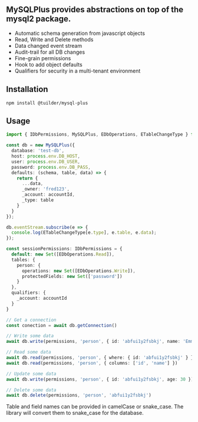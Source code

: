 ## MySQLPlus provides abstractions on top of the mysql2 package.

* Automatic schema generation from javascript objects
* Read, Write and Delete methods
* Data changed event stream
* Audit-trail for all DB changes
* Fine-grain permissions
* Hook to add object defaults
* Qualifiers for security in a multi-tenant environment

## Installation

    npm install @tuilder/mysql-plus

## Usage

```typescript
import { IDbPermissions, MySQLPlus, EDbOperations, ETableChangeType } from '@tuilder/mysql-plus';

const db = new MySQLPlus({
  database: 'test-db',
  host: process.env.DB_HOST,
  user: process.env.DB_USER,
  password: process.env.DB_PASS,
  defaults: (schema, table, data) => {
    return {
      ...data,
      _owner: 'fred123',
      _account: accountId,
      _type: table
    }
  }
});

db.eventStream.subscribe(e => {
  console.log(ETableChangeType[e.type], e.table, e.data);
});

const sessionPermissions: IDbPermissions = {
  default: new Set([EDbOperations.Read]),
  tables: {
    person: {
      operations: new Set([EDbOperations.Write]),
      protectedFields: new Set(['password'])
    }
  },
  qualifiers: {
    _account: accountId
  }
}

// Get a connection
const conection = await db.getConnection()

// Write some data
await db.write(permissions, 'person', { id: 'abfui1y2fsbkj', name: 'Emmanuel Clive Higgins', age: 206487, favColor: 'red, yellow and black maybe' })

// Read some data
await db.read(permissions, 'person', { where: { id: 'abfui1y2fsbkj' } })
await db.read(permissions, 'person', { columns: ['id', 'name'] })

// Update some data
await db.write(permissions, 'person', { id: 'abfui1y2fsbkj', age: 30 })

// Delete some data
await db.delete(permissions, 'person', 'abfui1y2fsbkj')

```

Table and field names can be provided in camelCase or snake_case. The library will convert them to snake_case for the database.
